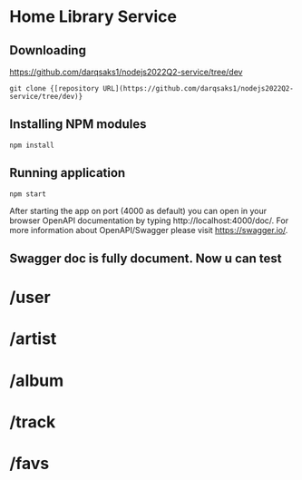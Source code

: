 # Home Library Service


## Downloading
https://github.com/darqsaks1/nodejs2022Q2-service/tree/dev
```
git clone {[repository URL](https://github.com/darqsaks1/nodejs2022Q2-service/tree/dev)}
```

## Installing NPM modules

```
npm install
```

## Running application

```
npm start
```

After starting the app on port (4000 as default) you can open
in your browser OpenAPI documentation by typing http://localhost:4000/doc/.
For more information about OpenAPI/Swagger please visit https://swagger.io/.

##  Swagger doc is fully document. Now u can test 
# /user
# /artist
# /album
# /track 
# /favs 

